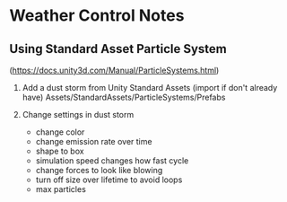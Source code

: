 # Weather Control Notes
## Using Standard Asset Particle System

(https://docs.unity3d.com/Manual/ParticleSystems.html)

1. Add a dust storm from Unity Standard Assets (import if don't already have) Assets/StandardAssets/ParticleSystems/Prefabs

2. Change settings in dust storm

    - change color
    - change emission rate over time 
    - shape to box
    - simulation speed changes how fast cycle
    - change forces to look like blowing
    - turn off size over lifetime to avoid loops
    - max particles
    

